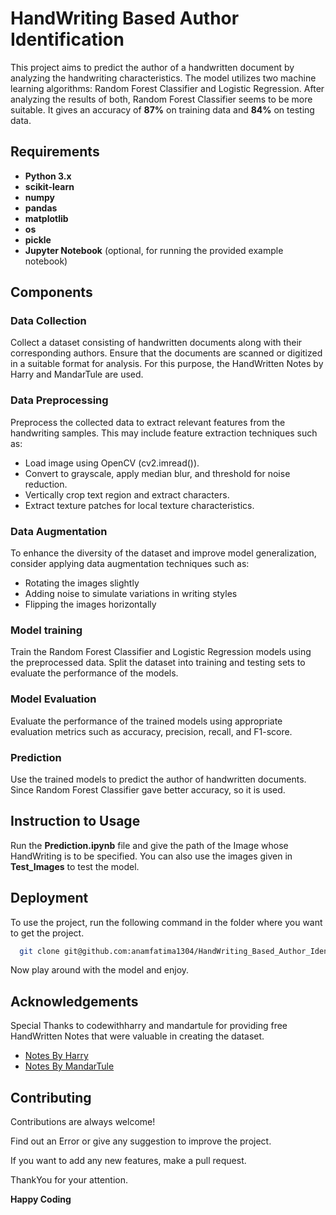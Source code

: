 
# HandWriting Based Author Identification

This project aims to predict the author of a handwritten document by analyzing the handwriting characteristics. The model utilizes two machine learning algorithms: Random Forest Classifier and Logistic Regression. After analyzing the results of both, Random Forest Classifier seems to be more suitable. It gives an accuracy of **87%** on training data and **84%** on testing data.

## Requirements

- **Python 3.x**
- **scikit-learn**
- **numpy**
- **pandas**
- **matplotlib**
- **os**
- **pickle**
- **Jupyter Notebook** (optional, for running the provided example notebook)

## Components

### Data Collection
Collect a dataset consisting of handwritten documents along with their corresponding authors. Ensure that the documents are scanned or digitized in a suitable format for analysis. For this purpose, the HandWritten Notes by Harry and MandarTule are used.

### Data Preprocessing
Preprocess the collected data to extract relevant features from the handwriting samples. This may include feature extraction techniques such as:


- Load image using OpenCV (cv2.imread()).
- Convert to grayscale, apply median blur, and threshold for noise reduction.
- Vertically crop text region and extract characters.
- Extract texture patches for local texture characteristics.
### Data Augmentation
To enhance the diversity of the dataset and improve model generalization, consider applying data augmentation techniques such as:

- Rotating the images slightly
- Adding noise to simulate variations in writing styles
- Flipping the images horizontally

### Model training
Train the Random Forest Classifier and Logistic Regression models using the preprocessed data. Split the dataset into training and testing sets to evaluate the performance of the models.

### Model Evaluation
Evaluate the performance of the trained models using appropriate evaluation metrics such as accuracy, precision, recall, and F1-score.

### Prediction
Use the trained models to predict the author of handwritten documents. Since Random Forest Classifier gave better accuracy, so it is used.

## Instruction to Usage

Run the **Prediction.ipynb** file and give the path of the Image whose HandWriting is to be specified. You can also use the images given in **Test_Images** to test the model.

## Deployment

To use the project, run the following command in the folder where you want to get the project.

```bash
  git clone git@github.com:anamfatima1304/HandWriting_Based_Author_Identification.git
```
Now play around with the model and enjoy.


## Acknowledgements

Special Thanks to codewithharry and mandartule for providing free HandWritten Notes that were valuable in creating the dataset.

 - [Notes By Harry](https://www.codewithharry.com/notes/)
 - [Notes By MandarTule](https://github.com/mandartule/Apna-College-AlphaBatch-DSA-JAVA/blob/main/Java%201.pdf)


## Contributing

Contributions are always welcome!

Find out an Error or give any suggestion to improve the project.

If you want to add any new features, make a pull request.

ThankYou for your attention.

**Happy Coding**
